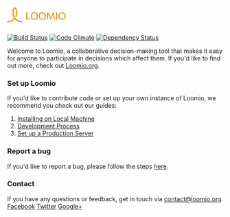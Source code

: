 <h1><a href="https://www.loomio.org"> <img src="app/assets/images/logo-orange.png" alt="Loomio"/></a> </h1>
 
[![Build Status](https://travis-ci.org/loomio/loomio.png?branch=master)](https://travis-ci.org/loomio/loomio) 
[![Code Climate](https://codeclimate.com/github/loomio/loomio.png)](https://codeclimate.com/github/loomio/loomio) 
[![Dependency Status](https://gemnasium.com/loomio/loomio.png)](https://gemnasium.com/loomio/loomio) 

Welcome to Loomio, a collaborative decision-making tool that makes it easy for anyone to participate in decisions which affect them. If you'd like to find out more, check out [Loomio.org](https://www.loomio.org).

### Set up Loomio

If you'd like to contribute code or set up your own instance of Loomio, we recommend you check out our guides:

1. [Installing on Local Machine](https://github.com/loomio/loomio/wiki/1-Installing-on-Local-Machine)
2. [Development Process](https://github.com/loomio/loomio/wiki/2-Development-process)
3. [Set up a Production Server](https://github.com/loomio/loomio/wiki/3-Set-up-a-Production-Server)

### Report a bug

If you'd like to report a bug, please follow the steps [here](https://github.com/loomio/loomio/wiki/Reporting-bugs-on-Loomio).

### Contact

If you have any questions or feedback, get in touch via [contact@loomio.org](mailto:contact@loomio.org).
<br />
[Facebook](https://facebook.com/Loomio) [Twitter](https://twitter.com/Loomio) [Google+](https://plus.google.com/+LoomioOrg)

